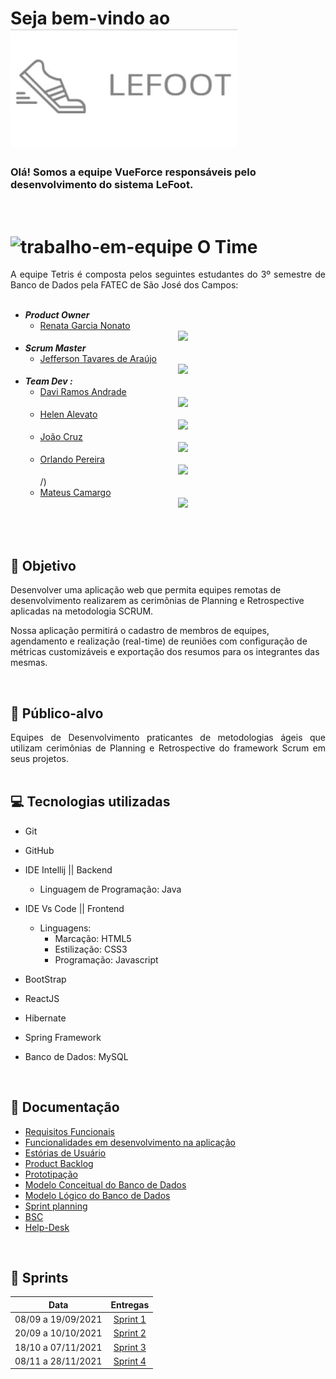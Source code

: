 <!-- Readme - MAIN -->

# Seja bem-vindo ao <img src="/images/lefoot.jpeg">

### Olá! Somos a equipe VueForce responsáveis pelo desenvolvimento do sistema LeFoot.
<br>

# ![trabalho-em-equipe](https://gitlab.com/vueforce1/lefoot/main/images/trabalho-em-equipe.png)   O Time 

<div class="time" style= "text-align:justify">
A equipe Tetris é composta pelos seguintes estudantes do 3º semestre de Banco de Dados pela FATEC de São José dos Campos: <br><br>

- ***Product Owner***
  - [Renata Garcia Nonato](https://github.com/RenataGarciaNonato) [<center><img src="https://gitlab.com/vueforce1/lefoot/main/images/linkedin.png" /></center>](https://www.linkedin.com/mwlite/in/renata-garcia-2a84821b7)  
- ***Scrum Master***
  - [Jefferson Tavares de Araújo](https://github.com/jefferson-tavares-araujo) [<center><img src="https://gitlab.com/vueforce1/lefoot/main/images/linkedin.png" /></center>](https://www.linkedin.com/in/jeffersontavaresaraujo/)
- ***Team Dev :***
  - [Davi Ramos Andrade](https://github.com/DaviRamosAndrade) [<center><img src="https://gitlab.com/vueforce1/lefoot/main/images/linkedin.png" /></center>](https://www.linkedin.com/in/daviramosandrade-frontend//)
  - [Helen Alevato](https://github.com/HelenAlevato) [<center><img src="https://gitlab.com/vueforce1/lefoot/main/images/linkedin.png" /></center>](https://www.linkedin.com/mwlite/in/helen-alevato/)
  - [João Cruz](https://github.com/dev-cruz) [<center><img src="https://gitlab.com/vueforce1/lefoot/main/images/linkedin.png" /></center>](https://www.linkedin.com/in/joao-victor-cruz/)
  - [Orlando Pereira](https://github.com/Orlandi-a11) [<center><img src="https://gitlab.com/vueforce1/lefoot/main/images/linkedin.png" /></center>](https://www.linkedin.com/in/orlando-pereira-a09ba9214/)/)
  - [Mateus Camargo](https://github.com/mateuscamargo) [<center><img src="https://gitlab.com/vueforce1/lefoot/main/images/linkedin.png" /></center>](https://www.linkedin.com/in/jeffersontavaresaraujo/)
  </div>
<br><br>

## :pushpin: Objetivo  
Desenvolver uma aplicação web que permita equipes remotas de desenvolvimento realizarem as cerimônias de Planning e Retrospective aplicadas na metodologia SCRUM.

Nossa aplicação permitirá o cadastro de membros de equipes, agendamento e realização (real-time) de reuniões com configuração de métricas customizáveis e exportação dos resumos para os integrantes das mesmas.
</div>
<br>

## :dart: Público-alvo 
<div class="publico-alvo" style= "text-align:justify">
Equipes de Desenvolvimento praticantes de metodologias ágeis que utilizam cerimônias de Planning e Retrospective do framework Scrum em seus projetos. 
</div>
<br>

## :computer: Tecnologias utilizadas 
<div class="tecnologias" style= "text-align:justify">

- Git
- GitHub
- IDE Intellij || Backend
  - Linguagem de Programação: Java

- IDE Vs Code || Frontend
  - Linguagens:
    - Marcação: HTML5
    - Estilização: CSS3
    - Programação: Javascript

- BootStrap
- ReactJS
- Hibernate
- Spring Framework
- Banco de Dados: MySQL 

</div>
<br>

## :pencil: Documentação

- [Requisitos Funcionais](https://github.com/equipe-tetris/scrum-cloud-backend/blob/master/resource/documentacao/Requisitos-Funcionais.md)
- [Funcionalidades em desenvolvimento na aplicação](https://github.com/equipe-tetris/scrum-cloud-backend/blob/master/resource/documentacao/Funcionalidades.md)
- [Estórias de Usuário](https://github.com/equipe-tetris/scrum-cloud-backend/blob/master/resource/images/userstories/User-Stories.md)
- [Product Backlog](https://github.com/equipe-tetris/scrum-cloud-backend/blob/master/resource/images/product-backlog/Product-Backlog.md)
- [Prototipação](https://github.com/equipe-tetris/scrum-cloud-backend/blob/master/resource/images/wireframes/Wireframes.md)
- [Modelo Conceitual do Banco de Dados](https://github.com/equipe-tetris/scrum-cloud-backend/blob/master/resource/images/MER_ATUAL.jpeg)
- [Modelo Lógico do Banco de Dados](https://github.com/equipe-tetris/scrum-cloud-backend/blob/master/resource/images/MER_LOGICO.jpeg)
- [Sprint planning](https://github.com/equipe-tetris/scrum-cloud-backend/blob/master/resource/images/SprintReleasePlan.PNG)
- [BSC](https://github.com/equipe-tetris/scrum-cloud-backend/blob/master/resource/documentacao/BSC_Scrumcloud-novo.pdf)
- [Help-Desk](https://newaccount1637966996475.freshdesk.com/support/tickets/new)

<!--
- [Relatório de Gestão de Serviços](incluir o link aqui)
-->
<br>

## :calendar: Sprints

| Data  | Entregas |
| ------------- |:-------------:|
| 08/09 a 19/09/2021      | [Sprint 1](https://github.com/equipe-tetris/scrum-cloud-backend/blob/sprint-1/README.md)     |
| 20/09 a 10/10/2021      | [Sprint 2](https://github.com/equipe-tetris/scrum-cloud-backend/blob/sprint-2/README.md)     |
| 18/10 a 07/11/2021       | [Sprint 3](https://github.com/equipe-tetris/scrum-cloud-backend/blob/sprint-3/README.md)    |
| 08/11 a 28/11/2021      | [Sprint 4](https://github.com/equipe-tetris/scrum-cloud-backend/tree/sprint-4/README.md)     |

